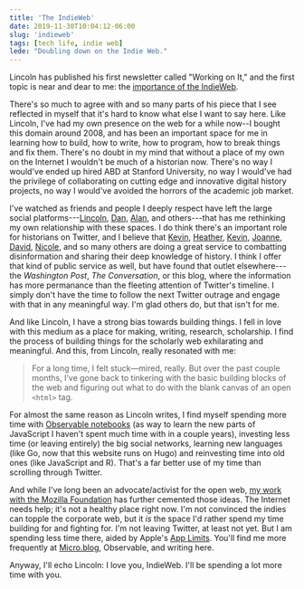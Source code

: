 ```yaml
---
title: 'The IndieWeb'
date: 2019-11-30T10:04:12-06:00
slug: 'indieweb'
tags: [tech life, indie web]
lede: "Doubling down on the Indie Web."
---
```


Lincoln has published his first newsletter called "Working on It," and the
first topic is near and dear to me: the [importance of the
IndieWeb](https://buttondown.email/lmullen/archive/love-letter-to-the-indieweb/). 

There's so much to agree with and so many parts of his piece that I see
reflected in myself that it's hard to know what else I want to say here. Like
Lincoln, I've had my own presence on the web for a while now--I bought this
domain around 2008, and has been an important space for me in learning how to
build, how to write, how to program, how to break things and fix them. There's
no doubt in my mind that without a place of my own on the Internet I wouldn't
be much of a historian now. There's no way I would've ended up hired ABD at
Stanford University, no way I would've had the privilege of collaborating on
cutting edge and innovative digital history projects, no way I would've
avoided the horrors of the academic job market. 

I've watched as friends and people I deeply respect have left the large social platforms---[Lincoln](https://lincolnmullen.com), [Dan](https://dancohen.org/), [Alan](http://ayjay.org), and others---that has me rethinking my own relationship with these spaces. I do think there's an important role for historians on Twitter, and I believe that [Kevin](https://twitter.com/KevinMKruse), [Heather](https://twitter.com/HC_Richardson), [Kevin](https://twitter.com/TheTattooedProf), [Joanne](https://twitter.com/jbf1755), [David](https://twitter.com/davidastinwalsh), [Nicole](https://twitter.com/pastpunditry), and so many others are doing a great service to combatting disinformation and sharing their deep knowledge of history.  I think I offer that kind of public service as well, but have found that outlet elsewhere---the *Washington Post*, *The Conversation*, or this blog, where the information has more permanance than the fleeting attention of Twitter's timeline. I simply don't have the time to follow the next Twitter outrage and engage with that in any meaningful way. I'm glad others do, but that isn't for me. 

And like Lincoln, I have a strong bias towards building things. I fell in love
with this medium as a place for making, writing, research, scholarship. I find
the process of building things for the scholarly web exhilarating and
meaningful. And this, from Lincoln, really resonated with me: 

> For a long time, I felt stuck—mired, really. But over the past couple months, I’ve gone back to tinkering with the basic building blocks of the web and figuring out what to do with the blank canvas of an open `<html>` tag.

For almost the same reason as Lincoln writes, I find myself spending more time
with [Observable notebooks](https://observablehq.com/@hepplerj) (as way to
learn the new parts of JavaScript I haven't spent much time with in a couple
years), investing less time (or leaving entirely) the big social networks,
learning new languages (like Go, now that this website runs on Hugo) and
reinvesting time into old ones (like JavaScript and R). That's a far better
use of my time than scrolling through Twitter. 

And while I've long been an advocate/activist for the open web, [my work with
the Mozilla Foundation](https://foundation.mozilla.org/en/opportunity/mozilla-open-leaders/) has further cemented those ideas. The Internet needs
help; it's not a healthy place right now. I'm not convinced the indies can
topple the corporate web, but it *is* the space I'd rather spend my time
building for and fighting for. I'm not leaving Twitter, at least not yet. But
I am spending less time there, aided by Apple's [App
Limits](https://support.apple.com/en-us/HT208982). You'll find me more
frequently at [Micro.blog](https://micro.blog), Observable, and writing here.  

Anyway, I'll echo Lincoln: I love you, IndieWeb. I'll be spending a lot more
time with you.
